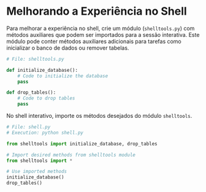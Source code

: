 # Melhorando a Experiência no Shell

Para melhorar a experiência no shell, crie um módulo (`shelltools.py`) com métodos auxiliares que podem ser importados para a sessão interativa. Este módulo pode conter métodos auxiliares adicionais para tarefas como inicializar o banco de dados ou remover tabelas.

```python
# File: shelltools.py

def initialize_database():
    # Code to initialize the database
    pass

def drop_tables():
    # Code to drop tables
    pass
```

No shell interativo, importe os métodos desejados do módulo `shelltools`.

```python
# File: shell.py
# Execution: python shell.py

from shelltools import initialize_database, drop_tables

# Import desired methods from shelltools module
from shelltools import *

# Use imported methods
initialize_database()
drop_tables()
```
